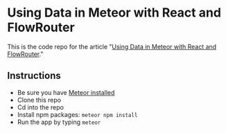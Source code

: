 # Using Data in Meteor with React and FlowRouter

This is the code repo for the article "[Using Data in Meteor with React and FlowRouter](http://coderchronicles.org/2016/04/15/using-data-in-meteor-with-react-and-flowrouter/)."

## Instructions
- Be sure you have [Meteor installed](https://www.meteor.com/install)
- Clone this repo
- Cd into the repo
- Install npm packages: ```meteor npm install```
- Run the app by typing ```meteor```



